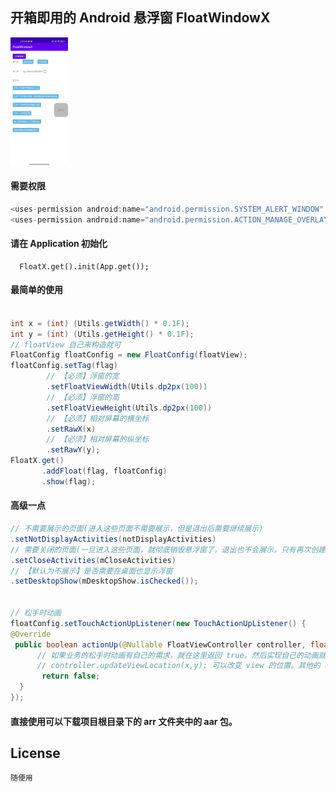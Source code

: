 ## 开箱即用的 Android 悬浮窗  FloatWindowX 

<img src="images/floatWindowX.png" style="zoom:20%">

#### 需要权限

```java
<uses-permission android:name="android.permission.SYSTEM_ALERT_WINDOW" />
<uses-permission android:name="android.permission.ACTION_MANAGE_OVERLAY_PERMISSION" />
```

#### 请在 Application 初始化

```
  FloatX.get().init(App.get());
```


#### 最简单的使用

```java

int x = (int) (Utils.getWidth() * 0.1F);
int y = (int) (Utils.getHeight() * 0.1F);
// floatView 自己来构造就可
FloatConfig floatConfig = new FloatConfig(floatView);
floatConfig.setTag(flag)
        // 【必须】浮窗的宽
        .setFloatViewWidth(Utils.dp2px(100))
        // 【必须】浮窗的高
        .setFloatViewHeight(Utils.dp2px(100))
        // 【必须】相对屏幕的横坐标
        .setRawX(x)
        // 【必须】相对屏幕的纵坐标
        .setRawY(y);
FloatX.get()
       .addFloat(flag, floatConfig)
       .show(flag);
```





#### 高级一点

```java
// 不需要展示的页面(进入这些页面不需要展示，但是退出后需要继续展示)
.setNotDisplayActivities(notDisplayActivities)
// 需要关闭的页面(一旦进入这些页面，就彻底销毁悬浮窗了。退出也不会展示，只有再次创建才可以)
.setCloseActivities(mCloseActivities)
// 【默认为不展示】是否需要在桌面也显示浮窗
.setDesktopShow(mDesktopShow.isChecked());


// 松手时动画
floatConfig.setTouchActionUpListener(new TouchActionUpListener() {
@Override
 public boolean actionUp(@Nullable FloatViewController controller, float rawX, float rawY) {
      // 如果业务的松手时动画有自己的需求，就在这里返回 true。然后实现自己的动画就好。
      // controller.updateViewLocation(x,y); 可以改变 view 的位置。其他的 api 能不调就别调
       return false;
  }
});
```

#### 直接使用可以下载项目根目录下的 arr 文件夹中的 aar 包。





## License

```
随便用
```
